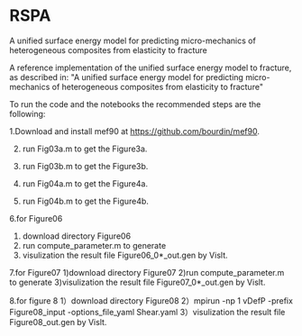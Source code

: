 # RSPA
A unified surface energy model for predicting micro-mechanics of heterogeneous composites from elasticity to fracture

A reference implementation of the unified surface energy model to fracture, as described in:  "A unified surface energy model for predicting micro-mechanics of heterogeneous composites from elasticity to fracture" 

To run the code and the notebooks the recommended steps are the following:

1.Download and install mef90 at https://github.com/bourdin/mef90.
 
2. run Fig03a.m to get the Figure3a.

3. run Fig03b.m to get the Figure3b.

4. run Fig04a.m to get the Figure4a.

5. run Fig04b.m to get the Figure4b.

6.for Figure06
  1) download directory Figure06
  2) run compute_parameter.m to generate 
  3) visulization the result file Figure06_0*_out.gen by Vislt.

7.for Figure07
   1)download directory Figure07
   2)run compute_parameter.m to generate 
   3)visulization the result file Figure07_0*_out.gen by Vislt.

8.for figure 8 
   1）download directory Figure08
   2）mpirun -np 1 vDefP -prefix Figure08_input -options_file_yaml Shear.yaml
   3）visulization the result file Figure08_out.gen by Vislt.
